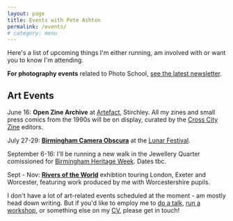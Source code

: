 ```yaml
---
layout: page
title: Events with Pete Ashton
permalink: /events/
# category: menu
---
```


Here's a list of upcoming things I'm either running, am involved with or want you to know I'm attending.

**For photography events** related to Photo School, [see the latest newsletter](https://us2.campaign-archive.com/home/?u=7831fcef470b0e8f86ec0af40&id=9a536a32c0).

## Art Events

June 16: **Open Zine Archive** at [Artefact](http://artefactstirchley.co.uk), Stirchley. All my zines and small press comics from the 1990s will be on display, curated by the [Cross City Zine](https://crosscityzine.wordpress.com) editors.

July 27-29: [**Birmingham Camera Obscura**](http://bhamobscura.com) at the [Lunar Festival](http://lunarfestival.co.uk).

September 6-16: I'll be running a new walk in the Jewellery Quarter comissioned for [Birmingham Heritage Week](http://birminghamheritageweek.co.uk). Dates tbc.

Sept - Nov: [**Rivers of the World**](http://riversoftheworld.org) exhibtion touring London, Exeter and Worcester, featuring work produced by me with Worcestershire pupils. 

I don't have a lot of art-related events scheduled at the moment - am mostly head down writing. But if you'd like to employ me to [do a talk](http://peteashton.com/talks/), [run a workshop](http://peteashton.com/workshops/), or something else on my [CV](http://art.peteashton.com/cv/), please get in touch! 